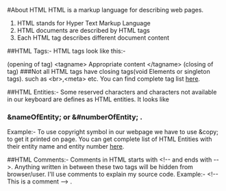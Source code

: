 #About HTML
HTML is a markup language for describing web pages. <br> 

1) HTML stands for Hyper Text Markup Language <br>
2) HTML documents are described by HTML tags <br>
3) Each HTML tag describes different document content <br>

##HTML Tags:-
HTML tags look like this:-

(opening of tag) &lt;tagname&gt; Appropriate content &lt;/tagname&gt; (closing of tag)
###Not all HTML tags have closing tags(void Elements or singleton tags). such as &lt;br&gt;,&lt;meta&gt; etc.
You can find complete tag list [here](http://www.w3schools.com/tags).

##HTML Entities:-
Some reserved characters and characters not available in our keyboard are defines as HTML entities.
It looks like 
### &amp;nameOfEntity; or &amp;#numberOfEntity; .
Example:- To use copyright symbol in our webpage we have to use &amp;copy; to get it printed on page. 
You can get complete list of HTML Entities with their entity name and entity number [here](http://www.freeformatter.com/html-entities.html).

##HTML Comments:-
Comments in HTML starts with &lt;!-- and ends with --&gt;. Anything written in between these two tags will be hidden from browser/user.
I'll use comments to explain my source code.
Example:- &lt;!-- This is a comment --&gt; .
